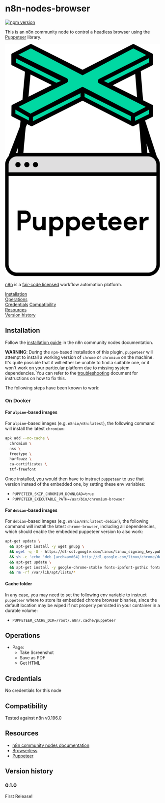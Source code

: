 # n8n-nodes-browser

[![npm version](https://badge.fury.io/js/n8n-nodes-browser.svg)](https://badge.fury.io/js/n8n-nodes-browser)

This is an n8n community node to control a headless browser using the [Puppeteer](https://pptr.dev) library.

![logo](./docs/puppeteer.svg)

[n8n](https://n8n.io/) is a [fair-code licensed](https://docs.n8n.io/reference/license/) workflow automation platform.

[Installation](#installation)  
[Operations](#operations)  
[Credentials](#credentials)
[Compatibility](#compatibility)  
[Resources](#resources)  
[Version history](#version-history)

## Installation

Follow the [installation guide](https://docs.n8n.io/integrations/community-nodes/installation/) in the n8n community nodes documentation.

__WARNING__: During the `npm`-based installation of this plugin, `puppeteer` will attempt to install a working version of `chrome` or `chromium` on the machine. It's quite possible that it will either be unable to find a suitable one, or it won't work on your particular platform due to missing system dependencies. You can refer to the [troubleshooting](https://github.com/puppeteer/puppeteer/blob/main/docs/troubleshooting.md) document for instructions on how to fix this.

The following steps have been known to work:

### On Docker

#### For `alpine`-based images

For `alpine`-based images (e.g. `n8nio/n8n:latest`), the following command will install the latest `chromium`:

```sh
apk add --no-cache \
  chromium \
  nss \
  freetype \
  harfbuzz \
  ca-certificates \
  ttf-freefont
```

Once installed, you would then have to instruct `puppeteer` to use that version instead of the embedded one, by setting these env variables:

- `PUPPETEER_SKIP_CHROMIUM_DOWNLOAD=true`
- `PUPPETEER_EXECUTABLE_PATH=/usr/bin/chromium-browser`

#### For `debian`-based images

For `debian`-based images (e.g. `n8nio/n8n:latest-debian`), the following command will install the latest `chrome-browser`, including all dependencies, which should enable the embedded puppeteer version to also work:

```sh
apt-get update \
  && apt-get install -y wget gnupg \
  && wget -q -O - https://dl-ssl.google.com/linux/linux_signing_key.pub | apt-key add - \
  && sh -c 'echo "deb [arch=amd64] http://dl.google.com/linux/chrome/deb/ stable main" >> /etc/apt/sources.list.d/google.list' \
  && apt-get update \
  && apt-get install -y google-chrome-stable fonts-ipafont-gothic fonts-wqy-zenhei fonts-thai-tlwg fonts-kacst fonts-freefont-ttf libxss1 --no-install-recommends \
  && rm -rf /var/lib/apt/lists/*
```

#### Cache folder

In any case, you may need to set the following env variable to instruct `puppeteer` where to store its embedded chrome browser binaries, since the default location may be wiped if not properly persisted in your container in a durable volume:

- `PUPPETEER_CACHE_DIR=/root/.n8n/.cache/puppeteer`

## Operations

- Page:
  - Take Screenshot
  - Save as PDF
  - Get HTML

## Credentials

No credentials for this node

## Compatibility

Tested against n8n v0.196.0

## Resources

- [n8n community nodes documentation](https://docs.n8n.io/integrations/community-nodes/)
- [Browserless](https://browserless.js.org)
- [Puppeteer](https://pptr.dev)

## Version history

### 0.1.0

First Release!
